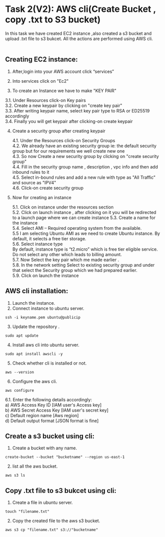 # Task 2(V2): AWS cli(Create Bucket , copy .txt to S3 bucket)
In this task we have created EC2 instance ,also created a s3 bucket and upload .txt file to s3 bukcet. All the actions are performed using AWS cli.<br>
<br>
## Creating EC2 instance: <br>

1. After,login into your AWS account click “services” <br>
                                                                         
2. Into services click on "Ec2" <br>

3. To create an Instance we have to make "KEY PAIR"  <br>

  3.1. Under Resources click-on Key pairs <br>
  3.2. Create a new keypair by clicking on "create key pair" <br>
  3.3. After writing keypair name, select key pair type to RSA or ED25519 accordingly <br>
  3.4.  Finally you will get keypair after clicking-on create keypair <br>
                                          
4. Create a security group after creating keypair <br>

   4.1. Under the Resources click-on Security Groups <br>
   4.2.  We already have an existing security group ie: the default security group but for our requirements we well create new one <br>
   4.3. So now Create a new security group by clicking on "create security group" <br>
   4.4. Fill in the security group name , description , vpc info and then add inbound rules to it <br>
   4.5. Select in-bound rules and add a new rule with type as "All Traffic" and source as "IPV4" <br>
   4.6. Click-on create security group <br>
   
5. Now for creating an instance <br>

   5.1. Click on instance under the resources section <br>
   5.2. Click on launch instance ,  after clicking on it you will be redirected to a launch page where we can create instance
   5.3. Create a name for the instance <br>
   5.4. Select AMI – Required operating system from the available. <br>
   5.5 I am selecting Ubuntu AMI as we need to create Ubuntu instance. By default, it selects a free tier storage. <br>
   5.6. Select instance type <br>
       By default, instance type is “t2.micro” which is free tier eligible service. <br>
       Do not select any other which leads to billing amount. <br>
   5.7. Now Select the key pair which me made earlier . <br>
   5.8. In the network setting Select to existing security group and under that 
      select the Security group which we had prepared earlier. <br>
   5.9. Click on launch the instance <br>

   
## AWS cli installation: <br>

1. Launch the instance.<br>
2. Connect instance to ubuntu server. <br>

```
ssh -i keyname.pem ubuntu@publicip

```
  
3. Update the repository .  <br>

```
sudo apt update

```

4. Install aws cli into ubuntu server. <br>

```
sudo apt install awscli -y

```

5. Check whether cli is installed or not. <br>

```
aws --version

```

6. Configure the aws cli. <br>

```
aws configure

```

   6.1. Enter the following details accordingly: <br>
     a) AWS Access Key ID [IAM user's Access key] <br>
     b) AWS Secret Access Key [IAM user's secret key] <br>
     c) Default region name [Aws region] <br>
     d) Default output format [JSON format is fine] <br>

## Create a s3 bucket using cli: <br>

1. Create a bucket with any name.<br>

``` 
create-bucket --bucket "bucketname" --region us-east-1

 ```

2. list all the aws bucket.<br>

```
aws s3 ls

```

## Copy .txt file to s3 bukcet using cli: <br>

1. Create a file in ubuntu server.<br>

``` 
touch "filename.txt"

 ```

2. Copy the created file to the aws s3 bucket.<br>

``` 
aws s3 cp "filename.txt" s3://"bucketname"

 ``` 







